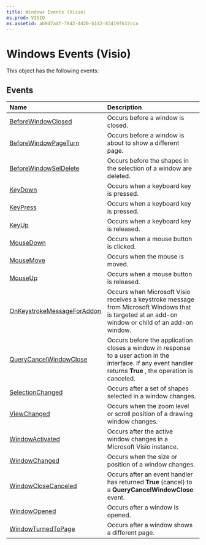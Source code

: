 ```yaml
---
title: Windows Events (Visio)
ms.prod: VISIO
ms.assetid: ab947a4f-7842-4420-b142-83419f637cca
---
```



# Windows Events (Visio)
This object has the following events:

## Events



|**Name**|**Description**|
|:-----|:-----|
|[BeforeWindowClosed](windows-beforewindowclosed-event-visio.md)|Occurs before a window is closed.|
|[BeforeWindowPageTurn](windows-beforewindowpageturn-event-visio.md)|Occurs before a window is about to show a different page.|
|[BeforeWindowSelDelete](windows-beforewindowseldelete-event-visio.md)|Occurs before the shapes in the selection of a window are deleted.|
|[KeyDown](windows-keydown-event-visio.md)|Occurs when a keyboard key is pressed.|
|[KeyPress](windows-keypress-event-visio.md)|Occurs when a keyboard key is pressed.|
|[KeyUp](windows-keyup-event-visio.md)|Occurs when a keyboard key is released.|
|[MouseDown](windows-mousedown-event-visio.md)|Occurs when a mouse button is clicked.|
|[MouseMove](windows-mousemove-event-visio.md)|Occurs when the mouse is moved.|
|[MouseUp](windows-mouseup-event-visio.md)|Occurs when a mouse button is released.|
|[OnKeystrokeMessageForAddon](windows-onkeystrokemessageforaddon-event-visio.md)|Occurs when Microsoft Visio receives a keystroke message from Microsoft Windows that is targeted at an add-on window or child of an add-on window.|
|[QueryCancelWindowClose](windows-querycancelwindowclose-event-visio.md)|Occurs before the application closes a window in response to a user action in the interface. If any event handler returns  **True** , the operation is canceled.|
|[SelectionChanged](windows-selectionchanged-event-visio.md)|Occurs after a set of shapes selected in a window changes.|
|[ViewChanged](windows-viewchanged-event-visio.md)|Occurs when the zoom level or scroll position of a drawing window changes.|
|[WindowActivated](windows-windowactivated-event-visio.md)|Occurs after the active window changes in a Microsoft Visio instance.|
|[WindowChanged](windows-windowchanged-event-visio.md)|Occurs when the size or position of a window changes.|
|[WindowCloseCanceled](windows-windowclosecanceled-event-visio.md)|Occurs after an event handler has returned  **True** (cancel) to a **QueryCancelWindowClose** event.|
|[WindowOpened](windows-windowopened-event-visio.md)|Occurs after a window is opened.|
|[WindowTurnedToPage](windows-windowturnedtopage-event-visio.md)|Occurs after a window shows a different page.|

